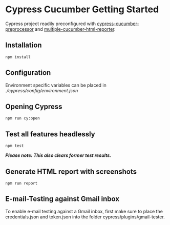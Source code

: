 # Cypress Cucumber Getting Started

Cypress project readily preconfigured with [cypress-cucumber-preprocessor](https://github.com/TheBrainFamily/cypress-cucumber-preprocessor) and [multiple-cucumber-html-reporter](https://github.com/wswebcreation/multiple-cucumber-html-reporter/).

## Installation

```shell
npm install
```

## Configuration

Environment specific variables can be placed in _./cypress/config/environment.json_

## Opening Cypress

```shell
npm run cy:open
```

## Test all features headlessly

```shell
npm test
```

***Please note: This also clears former test results.***

## Generate HTML report with screenshots

```shell
npm run report
```

## E-mail-Testing against Gmail inbox
To enable e-mail testing against a Gmail inbox, first make sure to place the credentials.json and token.json into the folder cypress/plugins/gmail-tester.